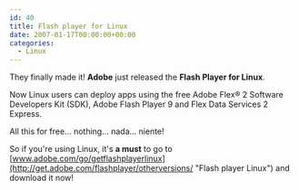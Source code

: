 ```yaml
---
id: 40
title: Flash player for Linux
date: 2007-01-17T00:00:00+00:00
categories:
  - Linux
---
```

They finally made it! **Adobe** just released the **Flash Player for Linux**.
  
Now Linux users can deploy apps using the free Adobe Flex® 2 Software Developers Kit (SDK), Adobe Flash Player 9 and Flex Data Services 2 Express.
  
All this for free... nothing... nada... niente!
  
So if you're using Linux, it's **a must** to go to [www.adobe.com/go/getflashplayerlinux](http://get.adobe.com/flashplayer/otherversions/ "Flash player Linux") and download it now!

